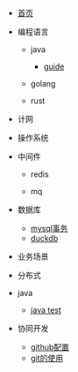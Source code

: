 * [首页](/)

* 编程语言
    * java
        * [guide](java/gui)
    * golang

    * rust

* 计网


* 操作系统


* 中间件

    * redis

    * mq

* 数据库
    * [mysql事务](db/mysql事务)
    * [duckdb](db/duckdb的使用)

* 业务场景


* 分布式
    

* java
    * [java test](java/gui)




* 协同开发

    * [github配置](cooperate/github配置)
    * [git的使用](cooperate/git的使用)